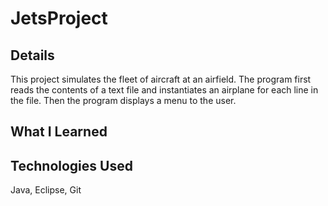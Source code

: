 # JetsProject

## Details
This project simulates the fleet of aircraft at an airfield. The program first reads the contents of a text file and instantiates an airplane for each line in the file. Then the program displays a menu to the user.

## What I Learned


## Technologies Used
Java, Eclipse, Git